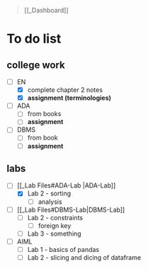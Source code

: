 >[[_Dashboard]]
# To do list
## college work
- [ ] EN
	- [x] complete chapter 2 notes
	- [x] **assignment (terminologies)**
- [ ] ADA
	- [ ] from books
	- [ ] **assignment**
- [ ] DBMS
	- [ ] from book
	- [ ] **assignment**

## labs
- [ ] [[_Lab Files#ADA-Lab |ADA-Lab]] 
	- [x] Lab 2 - sorting 
		- [ ] analysis
- [ ] [[_Lab Files#DBMS-Lab|DBMS-Lab]]
	- [ ] Lab 2 - constraints
		- [ ] foreign key
	- [ ] Lab 3 - something
- [ ] AIML
	- [ ] Lab 1 - basics of pandas
	- [ ] Lab 2 - slicing and dicing of dataframe
